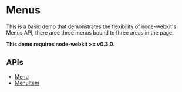 # Menus

This is a basic demo that demonstrates the flexibility of node-webkit's Menus
API, there aree three menus bound to three areas in the page.

**This demo requires node-webkit >= v0.3.0.**

## APIs

* [Menu](https://github.com/nwjs/nw.js/wiki/Menu)
* [MenuItem](https://github.com/nwjs/nw.js/wiki/MenuItem)
